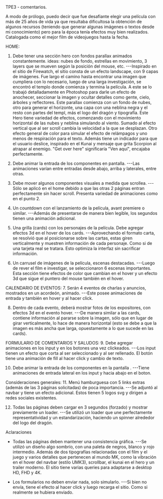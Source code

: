 TPE3 - comentarios.

A modo de prólogo, puedo decir que fue desafiante elegir una película con más de 25 años de vida ya que resultaba
dificultosa la obtención de algunos recursos (teniendo que generar algunas imágenes o textos desde mi conocimiento)
pero para la época tenía efectos muy bien realizados. Catalogada como el mejor film de videojuegos hasta la fecha.

HOME:
1. Debe tener una sección hero con fondos parallax animados constantemente. ideas:
nubes de fondo, estrellas en movimiento, 3 layers que se mueven según la posición
del mouse, etc.
---Inspirado en el sitio de Firewatch, el sitio consta de un efecto landscape, con 9 capas de imágenes.
Fue largo el camino hasta encontrar una imagen que cumpliera con lo necesario, luego de una larga investigación,
se encontró el templo donde comienza y termina la película. A este se lo trabajó detalladamente en Photoshop para
darle un efecto de anochecer, seccionar la imagen y ocultar detalles como gente, cielo, árboles y reflectores.
Este parallax comienza con un fondo de nubes, otro para generar el horizonte, una capa con una neblina negra y el
resto con partes del templ, más el logo del dragón y tipografía.
Este Hero tiene variedad de efectos, comenzando con el movimiento horizontal de las nubes y neblina simulando al viento.
Sumado al efecto vertical que al ser scroll cambia la velocidad a la que se desplazan.
Otro efecto general de color para simular el efecto de relámpagos y uno menos de respiración para el texto.
Además tiene un indicador para que el usuario deslice, inspirado en el Kunai y mensaje que grita Scorpion al atrapar al enemigo.
"Get over here" significaría "Ven aquí", encajaba perfectamente.

2. Debe animar la entrada de los componentes en pantalla.
---Las animaciones varían entre entradas desde abajo, arriba y laterales, entre otras.

3. Debe mover algunos componentes visuales a medida que scrollea.
---Sólo se aplicó en el home debido a que las otras 2 páginas entran perfectamente sin hacer scroll. Presenta variedad de
animaciones como en el punto 2.

4. Un countdown con el lanzamiento de la película, avant premiere o similar.
---Además de presentarse de manera bien legible, los segundos tienen una animación adicional.

5. Una grilla (cards) con los personajes de la película. Debe agregar efectos 3d en el hover
de los cards.
---Aprovechando el formato carta, se resolvió que al posicionarse sobre las cartas, estas giren verticalmente y muestren
información de cada personaje. Como si de una tarjeta real se tratara. Esto optimiza la interfaz sin sacrificar información.

6. Un carrusel de imágenes de la película, escenas destacadas.
---Luego de rever el film e investigar, se seleccionaron 6 escenas importantes. Esta sección tiene efectos de color que cambian
en el hover y un efecto 3d que sigue el puntero del mouse también en el hover.

CALENDARIO DE EVENTOS:
7. Serán 4 eventos de charlas y anuncios, mostrados en un acordeón, animado.
---Este posee animaciones de entrada y también en hover y al hacer click.

8. Dentro de cada evento, deberá mostrar fotos de los expositores, con efectos 3d en el evento hover.
---De manera similar a las cards, contiene información al pararse sobre la imagen, sólo que en lugar de girar verticalmente, lo 
hace de manera horizontal (esto se debe a que la imagen es más ancha que larga, opuestamente a lo que sucede en las cards).

FORMULARIO DE COMENTARIOS Y SALUDOS:
9. Debe agregar animaciones en los input y en los botones una vez clickeados.
---Los input tienen un efecto que corta al ser seleccionado y al ser rellenado. El botón tiene una animación de fill
al hacer click y cambio de texto.

10. Debe animar la entrada de los componentes en la pantalla .
---Tiene animaciones de entrada lateral en los input y hacia abajo en el boton. 

Consideraciones generales:
11. Menú hamburguesa con 5 links extras (además de las 3 páginas solicitadas) de poca
importancia.
---Se adjuntó al navbar y tiene un efecto adicional. Estos tienen 5 logos svg y dirigen a redes sociales existentes.

12. Todas las páginas deben cargar en 3 segundos (forzado) y mostrar previamente un loader.
---Se utilizó un loader que une perfectamente representatividad y un estandarización, haciendo un spinner alrededor del logo del dragón.


Aclaraciones
- Todas las páginas deben mantener una consistencia gráfica.
---Se utilizó un diseño algo sombrío, con una paleta de negros, blanco y rojo intermedio. Además de dos tipografías relacionadas
con el film y el juego y varios detalles que pertenecen al mundo MK, como la vibración en el hover del navbar (estilo UMK3),
scrollbar, el kunai en el hero y un trailer moderno. El sitio tiene varias queries para adaptarse a desktop HD, FHD y 4K.


- Los formularios no deben enviar nada, solo simularlo.
---Si bien no envía, tiene el efecto al hacer click y luego recarga el sitio. Como si realmente se hubiera enviado.